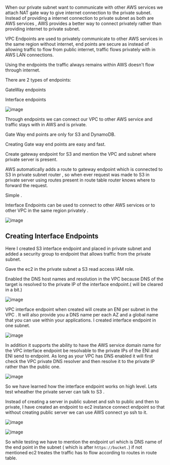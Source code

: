 When our private subnet want to communicate with other AWS services we attach NAT gate way to give internet connection to the private subnet. Instead of providing a internet connection to private subnet as both are AWS services , AWS provides a better way to connect privately rather than providing internet to private subnet.

VPC Endpoints are used to privately communicate to other AWS services in the same region without internet, end points are secure as instead of allowing traffic to flow from public internet, traffic flows privately with in AWS LAN connections.

Using the endpoints the traffic always remains within AWS doesn't flow through internet.

There are 2 types of endpoints:

GateWay endpoints

Interface endpoints

![image](https://github.com/KORLA2/AWS-SERVICES/assets/96729391/4e8bf0ec-5092-4888-a4a6-fde8af8b33e1)


Through endpoints we can connect our VPC to other AWS service and traffic stays with in AWS and is private.

Gate Way end points are only for S3 and DynamoDB.

Creating Gate way end points are easy and fast.

Create gateway endpoint for S3 and mention the VPC and subnet where private server is present.

AWS automatically adds a route to gateway endpoint which is connected to S3 in private subnet router , so when ever request was made to S3 in private server using routes present in route table router knows where to forward the request.

Simple .

Interface Endpoints can be used to connect to other AWS services or to other VPC in the same region privately .


![image](https://github.com/KORLA2/AWS-SERVICES/assets/96729391/411dbc6e-2416-49e0-b2ee-dee58ff0129d)


## Creating Interface Endpoints


Here I created S3 interface endpoint and placed in private subnet and added a security group to endpoint that allows traffic from the private subnet.

Gave the ec2 in the private subnet a S3 read access IAM role.

Enabled the DNS host names and resolution in the VPC because DNS of the target is resolved to the private IP of the interface endpoint.( will be cleared in a bit.)


![image](https://github.com/KORLA2/AWS-SERVICES/assets/96729391/9d69f958-6c10-4f30-b097-709088ac50db)



VPC interface endpoint when created will create an ENI per subnet in the VPC . It will also provide you a DNS name per each AZ and a global name that you can use within your applications. I created interface endpoint in one subnet.


![image](https://github.com/KORLA2/AWS-SERVICES/assets/96729391/f0e98b77-4939-4c02-a0a8-c8e9da15060b)



In addition it supports the ability to have the AWS service domain name for the VPC interface endpoint be resolvable to the private IPs of the ENI and ENI send to endpoint. As long as your VPC has DNS enabled it will first check the VPC private DNS resolver and then resolve it to the private IP rather than the public one.

![image](https://github.com/KORLA2/AWS-SERVICES/assets/96729391/be589fc0-3cb0-4d42-869a-a7fca60a5f1a)

So we have learned how the interface endpoint works on high level. Lets test wheather the private server can talk to S3 .

Instead of creating a server in public subnet and ssh to public and then to private, I have created an endpoint to ec2 instance connect endpoint so that without creating public server we can use AWS connect yo ssh to it.

![image](https://github.com/KORLA2/AWS-SERVICES/assets/96729391/625b75c5-5a67-4736-aca6-1255f39b37e1)

![image](https://github.com/KORLA2/AWS-SERVICES/assets/96729391/39e1eaf9-fa71-4bac-afc5-4c33e52cb67b)

So while testing we have to mention the endpoint url which is DNS name of the end point in the subnet ( which is after ``` https://bucket. ```) if not mentioned ec2 treates the traffic has to flow according to routes in route table.

